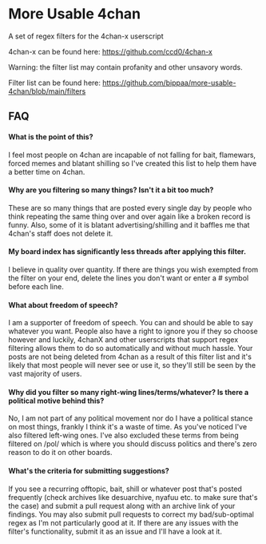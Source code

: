 # More Usable 4chan
A set of regex filters for the 4chan-x userscript

4chan-x can be found here: https://github.com/ccd0/4chan-x

Warning: the filter list may contain profanity and other unsavory words.

Filter list can be found here:
https://github.com/bippaa/more-usable-4chan/blob/main/filters

## FAQ

#### What is the point of this?
I feel most people on 4chan are incapable of not falling for bait, flamewars, forced memes and blatant shilling so I've created this list to help them have a better time on 4chan. 

#### Why are you filtering so many things? Isn't it a bit too much?
These are so many things that are posted every single day by people who think repeating the same thing over and over again like a broken record is funny. Also, some of it is blatant advertising/shilling and it baffles me that 4chan's staff does not delete it.

#### My board index has significantly less threads after applying this filter.
I believe in quality over quantity. If there are things you wish exempted from the filter on your end, delete the lines you don't want or enter a # symbol before each line.

#### What about freedom of speech?
I am a supporter of freedom of speech. You can and should be able to say whatever you want. People also have a right to ignore you if they so choose however and luckily, 4chanX and other userscripts that support regex filtering allows them to do so automatically and without much hassle. Your posts are not being deleted from 4chan as a result of this filter list and it's likely that most people will never see or use it, so they'll still be seen by the vast majority of users.

#### Why did you filter so many right-wing lines/terms/whatever? Is there a political motive behind this?
No, I am not part of any political movement nor do I have a political stance on most things, frankly I think it's a waste of time. As you've noticed I've also filtered left-wing ones. I've also excluded these terms from being filtered on /pol/ which is where you should discuss politics and there's zero reason to do it on other boards.

#### What's the criteria for submitting suggestions?
If you see a recurring offtopic, bait, shill or whatever post that's posted frequently (check archives like desuarchive, nyafuu etc. to make sure that's the case) and submit a pull request along with an archive link of your findings. You may also submit pull requests to correct my bad/sub-optimal regex as I'm not particularly good at it. If there are any issues with the filter's functionality, submit it as an issue and I'll have a look at it.
